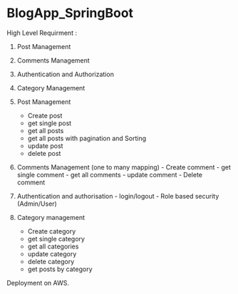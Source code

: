 # BlogApp_SpringBoot

High Level Requirment :

1. Post Management
2. Comments Management
3. Authentication and Authorization
4. Category Management


1. Post Management
   - Create post
   - get single post
   - get all posts
   - get all posts with pagination and Sorting
   - update post
   - delete post

  2. Comments Management (one to many mapping)
    - Create comment
    - get single comment
    - get all comments
    - update comment
    - Delete comment

  3. Authentication and authorisation
    - login/logout
    - Role based security (Admin/User)

  4. Category management
     - Create category
     - get single category
     - get all categories
     - update category
     - delete category
     - get posts by category

Deployment on AWS.
       
       
   
